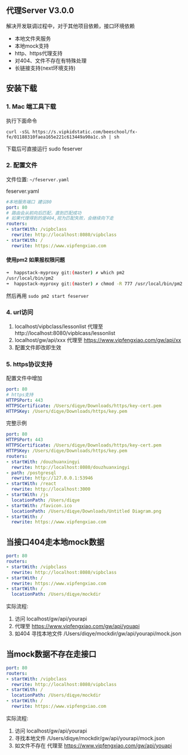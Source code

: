 ## 代理Server V3.0.0
解决开发联调过程中，对于其他项目依赖，接口环境依赖

- 本地文件夹服务
- 本地mock支持
- http、https代理支持
- 对404、文件不存在有特殊处理
- 长链接支持(next环境支持)

## 安装下载
### 1. Mac 端工具下载
执行下面命令
```shell
curl -sSL https://s.vipkidstatic.com/beeschool/fx-fe/01188310faea165e221c613449a90a1c.sh | sh
```
下载后可直接运行 sudo feserver

### 2. 配置文件
文件位置: `~/feserver.yaml` 


feserver.yaml
```yaml
#本地服务端口 建议80
port: 80
# 路由会从前向后匹配，直到匹配成功
# 如果代理得到的是404,视为匹配失败，会继续向下走
routers:
- startWith: /vipbclass
  rewrite: http://localhost:8080/vipbclass
- startWith: /
  rewrite: https://www.vipfengxiao.com
```

#### 使用pm2 如果报权限问题
```bash
➜  happstack-myproxy git:(master) ✗ which pm2
/usr/local/bin/pm2
➜  happstack-myproxy git:(master) ✗ chmod -R 777 /usr/local/bin/pm2
```
然后再用 `sudo pm2 start feserver`

### 4. url访问
1. localhost/vipbclass/lessonlist 代理至 http://localhost:8080/vipblcass/lessonlist
2. localhost/gw/api/xxx 代理至 https://www.vipfengxiao.com/gw/api/xx
3. 配置文件即改即生效

### 5. https协议支持
配置文件中增加 

```yaml
port: 80
# https支持
HTTPSPort: 443
HTTPSCertificate: /Users/diqye/Downloads/https/key-cert.pem
HTTPSKey: /Users/diqye/Downloads/https/key.pem
```
完整示例

```yaml
port: 80
HTTPSPort: 443
HTTPSCertificate: /Users/diqye/Downloads/https/key-cert.pem
HTTPSKey: /Users/diqye/Downloads/https/key.pem
routers:
- startWith: /douzhuanxingyi
  rewrite: http://localhost:8080/douzhuanxingyi
- path: /postgresql
  rewrite: http://127.0.0.1:53946
- startWith: /react
  rewrite: http://localhost:3000
- startWith: /js
  locationPath: /Users/diqye
- startWith: /favicon.ico
  locationPath: /Users/diqye/Downloads/Untitled Diagram.png
- startWith: /
  rewrite: https://www.vipfengxiao.com
```
## 当接口404走本地mock数据
```yaml
port: 80
routers:
- startWith: /vipbclass
  rewrite: http://localhost:8080/vipbclass
- startWith: /
  rewrite: https://www.vipfengxiao.com
- startWith: /
  locationPath: /Users/diqye/mockdir
```
实际流程:

1. 访问 localhost/gw/api/yourapi
2. 代理至 https://www.vipfengxiao.com/gw/api/youapi
3. 如404 寻找本地文件 /Users/diqye/mockdir/gw/api/yourapi/mock.json

## 当mock数据不存在走接口

```yaml
port: 80
routers:
- startWith: /vipbclass
  rewrite: http://localhost:8080/vipbclass
- startWith: /
  locationPath: /Users/diqye/mockdir
- startWith: /
  rewrite: https://www.vipfengxiao.com
```
实际流程:

1. 访问 localhost/gw/api/yourapi
2. 寻找本地文件 /Users/diqye/mockdir/gw/api/yourapi/mock.json
2. 如文件不存在 代理至 https://www.vipfengxiao.com/gw/api/youapi



